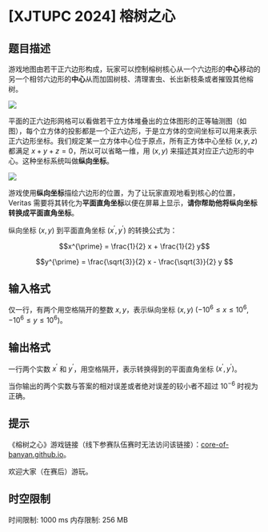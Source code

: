 # [XJTUPC 2024] 榕树之心

## 题目描述

游戏地图由若干正六边形构成，玩家可以控制榕树核心从一个六边形的**中心**移动的另一个相邻六边形的**中心**从而加固树枝、清理害虫、长出新枝条或者摧毁其他榕树。

![](https://cdn.luogu.com.cn/upload/image_hosting/g6dpzmiq.png)

平面的正六边形网格可以看做若干立方体堆叠出的立体图形的正等轴测图（如图），每个立方体的投影都是一个正六边形，于是立方体的空间坐标可以用来表示正六边形坐标。我们规定某一立方体中心位于原点，所有正方体中心坐标 $(x,y,z)$ 都满足 $x+y+z=0$，所以可以省略一维，用 $(x,y)$ 来描述其对应正六边形的中心。这种坐标系统叫做**纵向坐标**。

![](https://cdn.luogu.com.cn/upload/image_hosting/4s74ssjt.png)

游戏使用**纵向坐标**描绘六边形的位置，为了让玩家直观地看到核心的位置，Veritas 需要将其转化为**平面直角坐标**以便在屏幕上显示，**请你帮助他将纵向坐标转换成平面直角坐标**。

纵向坐标 $(x,y)$ 到平面直角坐标 $(x^\prime,y^\prime)$ 的转换公式为：

$$x^{\prime} = \frac{1}{2} x + \frac{1}{2} y$$

$$y^{\prime} = \frac{\sqrt{3}}{2} x - \frac{\sqrt{3}}{2} y $$



## 输入格式

仅一行，有两个用空格隔开的整数 $x,y$，表示纵向坐标 $(x,y)$ ($-10^6\le x\le 10^6,-10^6\le y\le 10^6$)。

## 输出格式

一行两个实数 $x^{\prime}$ 和 $y^{\prime}$，用空格隔开，表示转换得到的平面直角坐标 $(x^\prime,y^\prime)$。

当你输出的两个实数与答案的相对误差或者绝对误差的较小者不超过 $10^{-6}$ 时视为正确。

## 提示

《榕树之心》游戏链接（线下参赛队伍赛时无法访问该链接）：[core-of-banyan.github.io](https://core-of-banyan.github.io/)。

欢迎大家（在赛后）游玩。

## 时空限制

时间限制: 1000 ms
内存限制: 256 MB
